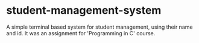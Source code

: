 # student-management-system
A simple terminal based system for student management, using their name and id. It was an assignment for 'Programming in C' course.
